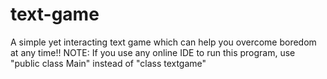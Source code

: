 # text-game
A simple yet interacting text game which can help you overcome boredom at any time!!
NOTE: If you use any online IDE to run this program, use "public class Main" instead of "class textgame"

